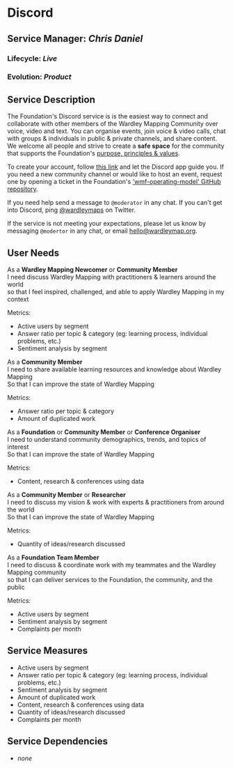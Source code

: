 # Discord

## Service Manager: _Chris Daniel_
### Lifecycle: _Live_
### Evolution: _Product_

## Service Description
The Foundation's Discord service is is the easiest way to connect and collaborate with other members of the Wardley Mapping Community over voice, video and text. You can organise events, join voice & video calls, chat with groups & individuals in public & private channels, and share content.  We welcome all people and strive to create a **safe space** for the community that supports the Foundation's [purpose, principles & values](../Purpose.md).

To create your account, follow [this link](https://discord.com/invite/upg2deYD3Z) and let the Discord app guide you.  If you need a new community channel or would like to host an event, request one by opening a ticket in the Foundation's ['wmf-operating-model' GitHub repository](https://github.com/Wardley-Mapping-Foundation/wmf-operating-model).

If you need help send a message to `@moderator` in any chat.  If you can't get into Discord, ping [@wardleymaps](https://twitter.com/wardleymaps) on Twitter.

If the service is not meeting your expectations, please let us know by messaging `@modertor` in any chat, or email [hello@wardleymap.org](mailto:hello@wardleymap.org).

## User Needs
As a **Wardley Mapping Newcomer** or **Community Member**  
I need discuss Wardley Mapping with practitioners & learners around the world  
so that I feel inspired, challenged, and able to apply Wardley Mapping in my context

Metrics:
- Active users by segment
- Answer ratio per topic & category (eg: learning process, individual problems, etc.)
- Sentiment analysis by segment

As a **Community Member**  
I need to share available learning resources and knowledge about Wardley Mapping  
So that I can improve the state of Wardley Mapping

Metrics:
- Answer ratio per topic & category
- Amount of duplicated work

As a **Foundation** or **Community Member** or **Conference Organiser**  
I need to understand community demographics, trends, and topics of interest  
So that I can improve the state of Wardley Mapping

Metrics:
- Content, research & conferences using data

As a **Community Member** or **Researcher**  
I need to discuss my vision & work with experts & practitioners from around the world  
So that I can improve the state of Wardley Mapping

Metrics:
- Quantity of ideas/research discussed

As a **Foundation Team Member**  
I need to discuss & coordinate work with my teammates and the Wardley Mapping community  
so that I can deliver services to the Foundation, the community, and the public

Metrics:
- Active users by segment
- Sentiment analysis by segment
- Complaints per month

## Service Measures
- Active users by segment
- Answer ratio per topic & category (eg: learning process, individual problems, etc.)
- Sentiment analysis by segment
- Amount of duplicated work
- Content, research & conferences using data
- Quantity of ideas/research discussed
- Complaints per month

## Service Dependencies
 - _none_
